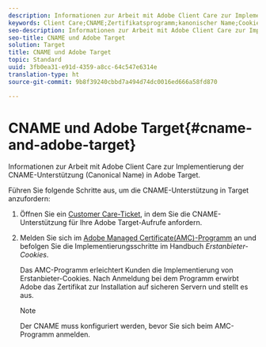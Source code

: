 ```yaml
---
description: Informationen zur Arbeit mit Adobe Client Care zur Implementierung der CNAME-Unterstützung (Canonical Name) in Adobe Target.
keywords: Client Care;CNAME;Zertifikatsprogramm;kanonischer Name;Cookies;Zertifikat
seo-description: Informationen zur Arbeit mit Adobe Client Care zur Implementierung der CNAME-Unterstützung (Canonical Name) in Adobe Target.
seo-title: CNAME und Adobe Target
solution: Target
title: CNAME und Adobe Target
topic: Standard
uuid: 3fb0ea31-e91d-4359-a8cc-64c547e6314e
translation-type: ht
source-git-commit: 9b8f39240cbbd7a494d74dc0016ed666a58fd870

---
```



# CNAME und Adobe Target{#cname-and-adobe-target}

Informationen zur Arbeit mit Adobe Client Care zur Implementierung der CNAME-Unterstützung (Canonical Name) in Adobe Target.

Führen Sie folgende Schritte aus, um die CNAME-Unterstützung in Target anzufordern:

1. Öffnen Sie ein [Customer Care-Ticket](../../cmp-resources-and-contact-information.md#reference_ACA3391A00EF467B87930A450050077C), in dem Sie die CNAME-Unterstützung für Ihre Adobe Target-Aufrufe anfordern.
1. Melden Sie sich im [Adobe Managed Certificate(AMC)-Programm](https://marketing.adobe.com/resources/help/en_US/whitepapers/first_party_cookies/adobe_managed_cert_pgm.html) an und befolgen Sie die Implementierungsschritte im Handbuch *Erstanbieter-Cookies*.

   Das AMC-Programm erleichtert Kunden die Implementierung von Erstanbieter-Cookies. Nach Anmeldung bei dem Programm erwirbt Adobe das Zertifikat zur Installation auf sicheren Servern und stellt es aus.

   >[!NOTE]
   >
   >Der CNAME muss konfiguriert werden, bevor Sie sich beim AMC-Programm anmelden.

